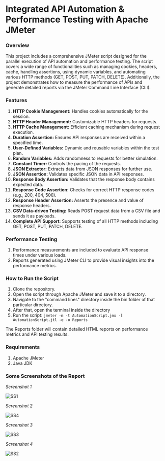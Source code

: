 # Integrated API Automation & Performance Testing with Apache JMeter

### Overview
This project includes a comprehensive JMeter script designed for the parallel execution of API automation and performance testing. 
The script covers a wide range of functionalities such as managing cookies, headers, cache, handling assertions, using dynamic variables, and automating various HTTP methods (GET, POST, PUT, PATCH, DELETE). Additionally, the project demonstrates how to measure the performance of APIs and generate detailed reports via the JMeter Command Line Interface (CLI).

### Features
1. **HTTP Cookie Management:** Handles cookies automatically for the session.
2. **HTTP Header Management:** Customizable HTTP headers for requests.
3. **HTTP Cache Management:** Efficient caching mechanism during request execution.
4. **Duration Assertion:** Ensures API responses are received within a specified time.
5. **User-Defined Variables:** Dynamic and reusable variables within the test plan.
6. **Random Variables:** Adds randomness to requests for better simulation.
7. **Constant Timer:** Controls the pacing of the requests.
8. **JSON Extractor:** Extracts data from JSON responses for further use.
9. **JSON Assertion:** Validates specific JSON data in API responses.
10. **Response Body Assertion:** Validates that the response body contains expected data.
11. **Response Code Assertion:** Checks for correct HTTP response codes (e.g., 200, 404, 500).
12. **Response Header Assertion:** Asserts the presence and value of response headers.
13. **CSV Data-driven Testing:** Reads POST request data from a CSV file and sends it as payloads.
14. **Complete API Support:** Supports testing of all HTTP methods including GET, POST, PUT, PATCH, DELETE.

### Performance Testing
1. Performance measurements are included to evaluate API response times under various loads.
2. Reports generated using JMeter CLI to provide visual insights into the performance metrics.

### How to Run the Script
1. Clone the repository.
2. Open the script through Apache JMeter and save it to a directory.
3. Navigate to the "command lines" directory inside the bin folder of that particular directory.
4. After that, open the terminal inside the directory
5. Run the script: `jmeter -n -t AutomationScript.jmx -l AutomationScript.jtl -e -o Reports`

The Reports folder will contain detailed HTML reports on performance metrics and API testing results.

### Requirements
1. Apache JMeter
2. Java JDK

### Some Screenshots of the Report

_Screenshot 1_

![SS1](https://github.com/user-attachments/assets/e0dcee59-c3e1-4d6e-b6f7-468e95ef5502)

_Screenshot 2_

![SS4](https://github.com/user-attachments/assets/ce53b038-5049-4816-b179-cb112ea26822)

_Screenshot 3_

![SS3](https://github.com/user-attachments/assets/39049afd-a298-4d17-82b1-f7eec06dd613)

_Screenshot 4_

![SS2](https://github.com/user-attachments/assets/6a37b841-49f3-4006-be71-d6f53ffc0405)
